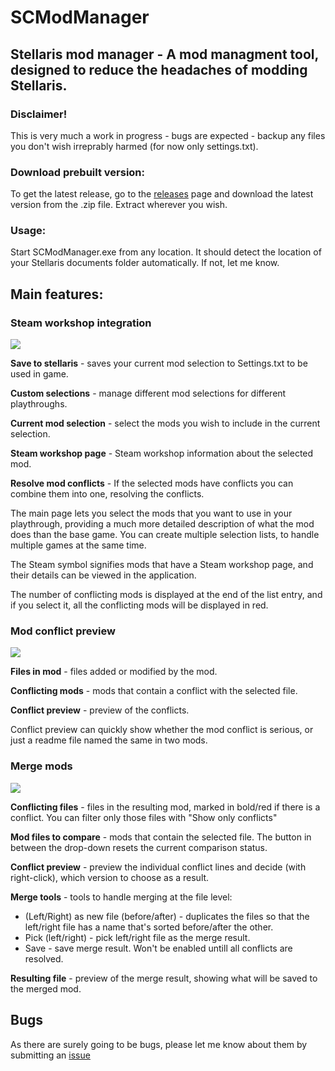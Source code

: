 # SCModManager

## Stellaris mod manager - A mod managment tool, designed to reduce the headaches of modding Stellaris.

### Disclaimer!
This is very much a work in progress - bugs are expected - backup any files you don't wish irreprably harmed (for now only settings.txt).

### Download prebuilt version:
To get the latest release, go to the [releases](https://github.com/WojciechKrysiak/SCModManager/releases) page and download the latest version from the .zip file. Extract wherever you wish.

### Usage:

Start SCModManager.exe from any location. It should detect the location of your Stellaris documents folder automatically. If not, let me know.

## Main features:

### Steam workshop integration
![](https://github.com/WojciechKrysiak/SCModManager/blob/master/PageImages/Main%20view.png)

**Save to stellaris** - saves your current mod selection to Settings.txt to be used in game.

**Custom selections** - manage different mod selections for different playthroughs.

**Current mod selection** - select the mods you wish to include in the current selection.

**Steam workshop page** - Steam workshop information about the selected mod.

**Resolve mod conflicts** - If the selected mods have conflicts you can combine them into one, resolving the conflicts.

The main page lets you select the mods that you want to use in your playthrough, providing a much more detailed description of what the mod does than the base game. You can create multiple selection lists, to handle multiple games at the same time. 

The Steam symbol signifies mods that have a Steam workshop page, and their details can be viewed in the application. 

The number of conflicting mods is displayed at the end of the list entry, and if you select it, all the conflicting mods will be displayed in red. 

### Mod conflict preview
![](https://github.com/WojciechKrysiak/SCModManager/blob/master/PageImages/Preview%20conflicts.png)

**Files in mod** - files added or modified by the mod.

**Conflicting mods** - mods that contain a conflict with the selected file.

**Conflict preview** - preview of the conflicts.

Conflict preview can quickly show whether the mod conflict is serious, or just a readme file named the same in two mods. 

### Merge mods
![](https://github.com/WojciechKrysiak/SCModManager/blob/master/PageImages/Merge.png)

**Conflicting files** - files in the resulting mod, marked in bold/red if there is a conflict. You can filter only those files with "Show only conflicts"

**Mod files to compare** - mods that contain the selected file. The button in between the drop-down resets the current comparison status.

**Conflict preview** - preview the individual conflict lines and decide (with right-click), which version to choose as a result.

**Merge tools** - tools to handle merging at the file level: 

- (Left/Right) as new file (before/after) - duplicates the files so that the left/right file has a name that's sorted before/after the other.
- Pick (left/right) - pick left/right file as the merge result.
- Save - save merge result. Won't be enabled untill all conflicts are resolved.

**Resulting file** - preview of the merge result, showing what will be saved to the merged mod. 

## Bugs

As there are surely going to be bugs, please let me know about them by submitting an [issue](https://github.com/WojciechKrysiak/SCModManager/issues/new) 


